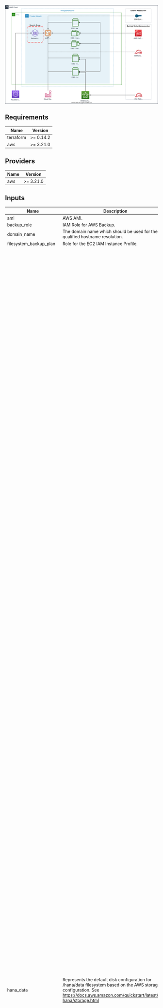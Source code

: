 ![alt text](images/Architecture.svg "Architecture")

## Requirements

| Name | Version |
|------|---------|
| terraform | >= 0.14.2 |
| aws | >= 3.21.0 |

## Providers

| Name | Version |
|------|---------|
| aws | >= 3.21.0 |

## Inputs

| Name | Description | Type | Default | Required |
|------|-------------|------|---------|:--------:|
| ami | AWS AMI. | `string` | n/a | yes |
| backup\_role | IAM Role for AWS Backup. | `string` | n/a | yes |
| domain\_name | The domain name which should be used for the full qualified hostname resolution. | `string` | n/a | yes |
| filesystem\_backup\_plan | Role for the EC2 IAM Instance Profile. | `string` | n/a | yes |
| hana\_data | Represents the default disk configuration for /hana/data filesystem based on the AWS storage configuration. See https://docs.aws.amazon.com/quickstart/latest/sap-hana/storage.html | `map(map(object({ amount = number, disk_size = number })))` | <pre>{<br>  "r3.2xlarge": {<br>    "gp2": {<br>      "amount": 3,<br>      "disk_size": 225<br>    },<br>    "io1": {<br>      "amount": 1,<br>      "disk_size": 300<br>    }<br>  },<br>  "r3.4xlarge": {<br>    "gp2": {<br>      "amount": 3,<br>      "disk_size": 225<br>    },<br>    "io1": {<br>      "amount": 1,<br>      "disk_size": 300<br>    }<br>  },<br>  "r3.8xlarge": {<br>    "gp2": {<br>      "amount": 3,<br>      "disk_size": 225<br>    },<br>    "io1": {<br>      "amount": 1,<br>      "disk_size": 300<br>    }<br>  },<br>  "r4.16xlarge": {<br>    "gp2": {<br>      "amount": 3,<br>      "disk_size": 225<br>    },<br>    "io1": {<br>      "amount": 1,<br>      "disk_size": 600<br>    }<br>  },<br>  "r4.2xlarge": {<br>    "gp2": {<br>      "amount": 3,<br>      "disk_size": 225<br>    },<br>    "io1": {<br>      "amount": 1,<br>      "disk_size": 300<br>    }<br>  },<br>  "r4.4xlarge": {<br>    "gp2": {<br>      "amount": 3,<br>      "disk_size": 225<br>    },<br>    "io1": {<br>      "amount": 1,<br>      "disk_size": 300<br>    }<br>  },<br>  "r4.8xlarge": {<br>    "gp2": {<br>      "amount": 3,<br>      "disk_size": 225<br>    },<br>    "io1": {<br>      "amount": 1,<br>      "disk_size": 300<br>    }<br>  },<br>  "r5.12xlarge": {<br>    "gp2": {<br>      "amount": 3,<br>      "disk_size": 225<br>    },<br>    "io1": {<br>      "amount": 1,<br>      "disk_size": 600<br>    }<br>  },<br>  "r5.16xlarge": {<br>    "gp2": {<br>      "amount": 3,<br>      "disk_size": 225<br>    },<br>    "io1": {<br>      "amount": 1,<br>      "disk_size": 600<br>    }<br>  },<br>  "r5.24xlarge": {<br>    "gp2": {<br>      "amount": 3,<br>      "disk_size": 400<br>    },<br>    "io1": {<br>      "amount": 1,<br>      "disk_size": 1200<br>    }<br>  },<br>  "r5.2xlarge": {<br>    "gp2": {<br>      "amount": 3,<br>      "disk_size": 225<br>    },<br>    "io1": {<br>      "amount": 1,<br>      "disk_size": 300<br>    }<br>  },<br>  "r5.4xlarge": {<br>    "gp2": {<br>      "amount": 3,<br>      "disk_size": 225<br>    },<br>    "io1": {<br>      "amount": 1,<br>      "disk_size": 300<br>    }<br>  },<br>  "r5.8xlarge": {<br>    "gp2": {<br>      "amount": 3,<br>      "disk_size": 225<br>    },<br>    "io1": {<br>      "amount": 1,<br>      "disk_size": 300<br>    }<br>  },<br>  "r5.metal": {<br>    "gp2": {<br>      "amount": 3,<br>      "disk_size": 400<br>    },<br>    "io1": {<br>      "amount": 1,<br>      "disk_size": 1200<br>    }<br>  },<br>  "u-12tb1.metal": {<br>    "gp2": {<br>      "amount": 4,<br>      "disk_size": 3600<br>    },<br>    "io1": {<br>      "amount": 4,<br>      "disk_size": 3600<br>    }<br>  },<br>  "u-18tb1.metal": {<br>    "gp2": {<br>      "amount": 6,<br>      "disk_size": 3600<br>    },<br>    "io1": {<br>      "amount": 6,<br>      "disk_size": 3600<br>    }<br>  },<br>  "u-24tb1.metal": {<br>    "gp2": {<br>      "amount": 6,<br>      "disk_size": 4800<br>    },<br>    "io1": {<br>      "amount": 6,<br>      "disk_size": 4800<br>    }<br>  },<br>  "u-6tb1.metal": {<br>    "gp2": {<br>      "amount": 4,<br>      "disk_size": 1800<br>    },<br>    "io1": {<br>      "amount": 4,<br>      "disk_size": 1800<br>    }<br>  },<br>  "u-9tb1.metal": {<br>    "gp2": {<br>      "amount": 4,<br>      "disk_size": 2700<br>    },<br>    "io1": {<br>      "amount": 4,<br>      "disk_size": 2700<br>    }<br>  },<br>  "x1.16xlarge": {<br>    "gp2": {<br>      "amount": 3,<br>      "disk_size": 400<br>    },<br>    "io1": {<br>      "amount": 1,<br>      "disk_size": 1200<br>    }<br>  },<br>  "x1.32xlarge": {<br>    "gp2": {<br>      "amount": 3,<br>      "disk_size": 800<br>    },<br>    "io1": {<br>      "amount": 3,<br>      "disk_size": 800<br>    }<br>  },<br>  "x1e.2xlarge": {<br>    "gp2": {<br>      "amount": 3,<br>      "disk_size": 225<br>    },<br>    "io1": {<br>      "amount": 1,<br>      "disk_size": 300<br>    }<br>  },<br>  "x1e.32xlarge": {<br>    "gp2": {<br>      "amount": 3,<br>      "disk_size": 1600<br>    },<br>    "io1": {<br>      "amount": 3,<br>      "disk_size": 1600<br>    }<br>  },<br>  "x1e.4xlarge": {<br>    "gp2": {<br>      "amount": 3,<br>      "disk_size": 225<br>    },<br>    "io1": {<br>      "amount": 1,<br>      "disk_size": 600<br>    }<br>  },<br>  "x1e.xlarge": {<br>    "gp2": {<br>      "amount": 3,<br>      "disk_size": 225<br>    },<br>    "io1": {<br>      "amount": 1,<br>      "disk_size": 300<br>    }<br>  }<br>}</pre> | no |
| hana\_data\_amount | Amount of stripes for the /hana/data filesystem. | `number` | `null` | no |
| hana\_data\_device\_names | Fixed device list for /hana/data volume which is currently up to 6 devices | `list(string)` | <pre>[<br>  "/dev/sdi",<br>  "/dev/sdj",<br>  "/dev/sdk",<br>  "/dev/sdl",<br>  "/dev/sdm",<br>  "/dev/sdn"<br>]</pre> | no |
| hana\_data\_size | Size of the /hana/data filesystem. | `number` | `null` | no |
| hana\_data\_type | Type of the /hana/data filesystem. Either gp2 or io1 currently. | `string` | `"gp2"` | no |
| hana\_log | Represents the default disk configuration for /hana/log filesystem based on the gp2 storage type. See https://docs.aws.amazon.com/quickstart/latest/sap-hana/storage.html | `map(map(object({ amount = number, disk_size = number })))` | <pre>{<br>  "r3.2xlarge": {<br>    "gp2": {<br>      "amount": 2,<br>      "disk_size": 175<br>    },<br>    "io1": {<br>      "amount": 1,<br>      "disk_size": 260<br>    }<br>  },<br>  "r3.4xlarge": {<br>    "gp2": {<br>      "amount": 2,<br>      "disk_size": 175<br>    },<br>    "io1": {<br>      "amount": 1,<br>      "disk_size": 260<br>    }<br>  },<br>  "r3.8xlarge": {<br>    "gp2": {<br>      "amount": 2,<br>      "disk_size": 300<br>    },<br>    "io1": {<br>      "amount": 1,<br>      "disk_size": 260<br>    }<br>  },<br>  "r4.16xlarge": {<br>    "gp2": {<br>      "amount": 2,<br>      "disk_size": 300<br>    },<br>    "io1": {<br>      "amount": 1,<br>      "disk_size": 260<br>    }<br>  },<br>  "r4.2xlarge": {<br>    "gp2": {<br>      "amount": 2,<br>      "disk_size": 175<br>    },<br>    "io1": {<br>      "amount": 1,<br>      "disk_size": 260<br>    }<br>  },<br>  "r4.4xlarge": {<br>    "gp2": {<br>      "amount": 2,<br>      "disk_size": 175<br>    },<br>    "io1": {<br>      "amount": 1,<br>      "disk_size": 260<br>    }<br>  },<br>  "r4.8xlarge": {<br>    "gp2": {<br>      "amount": 2,<br>      "disk_size": 300<br>    },<br>    "io1": {<br>      "amount": 1,<br>      "disk_size": 260<br>    }<br>  },<br>  "r5.12xlarge": {<br>    "gp2": {<br>      "amount": 2,<br>      "disk_size": 300<br>    },<br>    "io1": {<br>      "amount": 1,<br>      "disk_size": 260<br>    }<br>  },<br>  "r5.16xlarge": {<br>    "gp2": {<br>      "amount": 2,<br>      "disk_size": 300<br>    },<br>    "io1": {<br>      "amount": 1,<br>      "disk_size": 260<br>    }<br>  },<br>  "r5.24xlarge": {<br>    "gp2": {<br>      "amount": 2,<br>      "disk_size": 300<br>    },<br>    "io1": {<br>      "amount": 1,<br>      "disk_size": 525<br>    }<br>  },<br>  "r5.2xlarge": {<br>    "gp2": {<br>      "amount": 2,<br>      "disk_size": 175<br>    },<br>    "io1": {<br>      "amount": 1,<br>      "disk_size": 260<br>    }<br>  },<br>  "r5.4xlarge": {<br>    "gp2": {<br>      "amount": 2,<br>      "disk_size": 175<br>    },<br>    "io1": {<br>      "amount": 1,<br>      "disk_size": 260<br>    }<br>  },<br>  "r5.8xlarge": {<br>    "gp2": {<br>      "amount": 2,<br>      "disk_size": 300<br>    },<br>    "io1": {<br>      "amount": 1,<br>      "disk_size": 260<br>    }<br>  },<br>  "r5.metal": {<br>    "gp2": {<br>      "amount": 2,<br>      "disk_size": 300<br>    },<br>    "io1": {<br>      "amount": 1,<br>      "disk_size": 525<br>    }<br>  },<br>  "u-12tb1.metal": {<br>    "gp2": {<br>      "amount": 2,<br>      "disk_size": 300<br>    },<br>    "io1": {<br>      "amount": 1,<br>      "disk_size": 525<br>    }<br>  },<br>  "u-18tb1.metal": {<br>    "gp2": {<br>      "amount": 2,<br>      "disk_size": 300<br>    },<br>    "io1": {<br>      "amount": 1,<br>      "disk_size": 525<br>    }<br>  },<br>  "u-24tb1.metal": {<br>    "gp2": {<br>      "amount": 2,<br>      "disk_size": 300<br>    },<br>    "io1": {<br>      "amount": 1,<br>      "disk_size": 525<br>    }<br>  },<br>  "u-6tb1.metal": {<br>    "gp2": {<br>      "amount": 2,<br>      "disk_size": 300<br>    },<br>    "io1": {<br>      "amount": 1,<br>      "disk_size": 525<br>    }<br>  },<br>  "u-9tb1.metal": {<br>    "gp2": {<br>      "amount": 2,<br>      "disk_size": 300<br>    },<br>    "io1": {<br>      "amount": 1,<br>      "disk_size": 525<br>    }<br>  },<br>  "x1.16xlarge": {<br>    "gp2": {<br>      "amount": 2,<br>      "disk_size": 300<br>    },<br>    "io1": {<br>      "amount": 1,<br>      "disk_size": 525<br>    }<br>  },<br>  "x1.32xlarge": {<br>    "gp2": {<br>      "amount": 2,<br>      "disk_size": 300<br>    },<br>    "io1": {<br>      "amount": 1,<br>      "disk_size": 525<br>    }<br>  },<br>  "x1e.2xlarge": {<br>    "gp2": {<br>      "amount": 2,<br>      "disk_size": 175<br>    },<br>    "io1": {<br>      "amount": 1,<br>      "disk_size": 260<br>    }<br>  },<br>  "x1e.32xlarge": {<br>    "gp2": {<br>      "amount": 2,<br>      "disk_size": 300<br>    },<br>    "io1": {<br>      "amount": 1,<br>      "disk_size": 525<br>    }<br>  },<br>  "x1e.4xlarge": {<br>    "gp2": {<br>      "amount": 2,<br>      "disk_size": 175<br>    },<br>    "io1": {<br>      "amount": 1,<br>      "disk_size": 260<br>    }<br>  },<br>  "x1e.xlarge": {<br>    "gp2": {<br>      "amount": 2,<br>      "disk_size": 175<br>    },<br>    "io1": {<br>      "amount": 1,<br>      "disk_size": 260<br>    }<br>  }<br>}</pre> | no |
| hana\_log\_amount | Amount of stripes for the /hana/log filesystem. | `number` | `null` | no |
| hana\_log\_device\_names | Fixed device list for /hana/log volume which is currently up to 2 devices | `list(string)` | <pre>[<br>  "/dev/sdo",<br>  "/dev/sdp"<br>]</pre> | no |
| hana\_log\_size | Size of the /hana/data filesystem. | `number` | `null` | no |
| hana\_log\_type | Type of the /hana/log filesystem. Either gp2 or io1 currently. | `string` | `"gp2"` | no |
| hana\_shared | Represents the default disk configuration for /hana/shared filesystem based on the AWS storage configuration. See https://docs.aws.amazon.com/quickstart/latest/sap-hana/storage.html | `map` | <pre>{<br>  "r3.2xlarge": 300,<br>  "r3.4xlarge": 300,<br>  "r3.8xlarge": 300,<br>  "r4.16xlarge": 512,<br>  "r4.2xlarge": 300,<br>  "r4.4xlarge": 300,<br>  "r4.8xlarge": 300,<br>  "r5.12xlarge": 512,<br>  "r5.16xlarge": 512,<br>  "r5.24xlarge": 1024,<br>  "r5.2xlarge": 300,<br>  "r5.4xlarge": 300,<br>  "r5.8xlarge": 300,<br>  "r5.metal": 1024,<br>  "u-12tb1.metal": 1024,<br>  "u-18tb1.metal": 1024,<br>  "u-24tb1.metal": 1024,<br>  "u-6tb1.metal": 1024,<br>  "u-9tb1.metal": 1024,<br>  "x1.32xlarge": 1024,<br>  "x1e.2xlarge": 300,<br>  "x1e.32xlarge": 1024,<br>  "x1e.4xlarge": 512,<br>  "x1e.xlarge": 300<br>}</pre> | no |
| hana\_shared\_size | Size of the /hana/data filesystem. | `number` | `null` | no |
| hostname | Hostname of the provided instance. | `string` | n/a | yes |
| instance\_role | Role for the EC2 IAM Instance Profile. | `string` | `null` | no |
| instance\_type | AWS Instance Type. | `string` | n/a | yes |
| kms\_key\_id | KMS Key for encryption. | `string` | `null` | no |
| sap\_instance\_number | Instance Number of the App Server. | `number` | n/a | yes |
| sap\_sid | SAP System identifier. | `string` | n/a | yes |
| ssh\_public\_key | SSH Key for the EC2-Instance. | `string` | n/a | yes |
| subnet\_id | Subnet ID to deploy the EC2 Instance. | `string` | n/a | yes |
| swap\_size | Size of the swap filesystem. | `number` | `32` | no |
| usrsap\_size | Size of the /usr/sap filesystem. | `number` | `15` | no |

## Outputs

No output.
